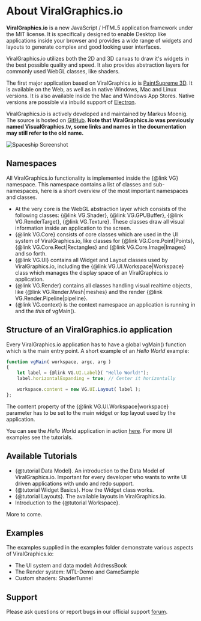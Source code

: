# About ViralGraphics.io

**ViralGraphics.io** is a new JavaScript / HTML5 application framework under the MIT license. It is specifically designed to enable Desktop like applications inside your browser and provides a wide range of widgets and layouts to generate complex and good looking user interfaces.

ViralGraphics.io utilizes both the 2D and 3D canvas to draw it's widgets in the best possible quality and speed. It also provides abstraction layers for commonly used WebGL classes, like shaders.

The first major application based on ViralGraphics.io is [PaintSupreme 3D](https://www.paintsupreme3d.com). It is available on the Web, as well as in native Windows, Mac and Linux versions. It is also available inside the Mac and Windows App Stores. Native versions are possible via inbuild support of [Electron](https://electron.atom.io/).

ViralGraphics.io is actively developed and maintained by Markus Moenig. The source is hosted on [GitHub](https://github.com/markusmoenig/viralgraphics.io). **Note that ViralGraphics.io was previously named VisualGraphics.tv, some links and names in the documentation may still refer to the old name.**

![Spaceship Screenshot](https://s3-us-west-2.amazonaws.com/braindistrict/Spaceship.jpg "PaintSupreme 3D Screenshot")

## Namespaces

All ViralGraphics.io functionality is implemented inside the {@link VG} namespace. This namespace contains a list of classes and sub-namespaces, here is a short overview of the most important namespaces and classes.

* At the very core is the WebGL abstraction layer which consists of the following classes: {@link VG.Shader}, {@link VG.GPUBuffer}, {@link VG.RenderTarget}, {@link VG.Texture}. These classes draw all visual information inside an application to the screen.
* {@link VG.Core} consists of core classes which are used in the UI system of ViralGraphics.io, like classes for {@link VG.Core.Point|Points}, {@link VG.Core.Rect|Rectangles} and {@link VG.Core.Image|Images} and so forth.
* {@link VG.UI} contains all Widget and Layout classes used by ViralGraphics.io, including the {@link VG.UI.Workspace|Workspace} class which manages the display space of an ViralGraphics.io application.
* {@link VG.Render} contains all classes handling visual realtime objects, like {@link VG.Render.Mesh|meshes} and the render {@link VG.Render.Pipeline|pipeline}.
* {@link VG.context} is the context namespace an application is running in and the _this_ of vgMain().

## Structure of an ViralGraphics.io application

Every ViralGraphics.io application has to have a global vgMain() function which is the main entry point. A short example of an _Hello World_ example:

```javascript
function vgMain( workspace, argc, arg )
{
    let label = {@link VG.UI.Label}( "Hello World!");
    label.horizontalExpanding = true; // Center it horizontally

    workspace.content = new VG.UI.Layout( label );
};
```

The content property of the {@link VG.UI.Workspace|workspace} parameter has to be set to the main widget or top layout used by the application.

You can see the _Hello World_ application in action <a href="http://visualgraphics.tv/apps/helloworld">here</a>. For more UI examples see the tutorials.

## Available Tutorials

* {@tutorial Data Model}. An introduction to the Data Model of ViralGraphics.io. Important for every developer who wants to write UI driven applications with undo and redo support.
* {@tutorial Widget Basics}. How the Widget class works.
* {@tutorial Layouts}. The available layouts in ViralGraphics.io.
* Introduction to the {@tutorial Workspace}.

More to come.

## Examples

The examples supplied in the examples folder demonstrate various aspects of ViralGraphics.io:

* The UI system and data model: AddressBook
* The Render system: MTL-Demo and GameSample
* Custom shaders: ShaderTunnel

## Support

Please ask questions or report bugs in our official support <a href="http://forum.braindistrict.com">forum</a>.